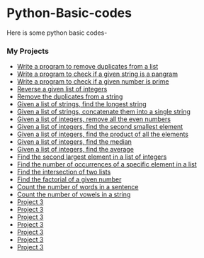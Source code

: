 # Python-Basic-codes
Here is some python basic codes-
### My Projects
- [Write a program to remove duplicates from a list](https://github.com/asayem172153/Remove-duplicates/blob/main/Write%20a%20program%20to%20remove%20duplicates%20from%20a%20list.ipynb)
- [Write a program to check if a given string is a pangram](https://github.com/asayem172153/Pangram-check/blob/main/Write%20a%20program%20to%20check%20if%20a%20given%20string%20is%20a%20pangram.ipynb)
- [Write a program to check if a given number is prime](https://github.com/asayem172153/Prime-check/blob/8a68a404afd962cb8ff71db84e9781c405b1ddff/Write%20a%20program%20to%20check%20if%20a%20given%20number%20is%20prime.ipynb)
- [Reverse a given list of integers](https://github.com/asayem172153/Reverse-a-given-list-of-integers/blob/1c9a8ee787b8d324142e9e1189cf14c8aa6d2dab/Reverse%20a%20given%20list%20of%20integers.ipynb)
- [Remove the duplicates from a string](https://github.com/asayem172153/Remove-the-duplicates/blob/33e8a7434a6452c26505ef60a7412f474ef9cc51/Remove%20the%20duplicates%20from%20a%20string.ipynb)
- [Given a list of strings, find the longest string](https://github.com/asayem172153/Longest-string/blob/efc1b231473f0fad1e696aed948831886f93c74d/Given%20a%20list%20of%20strings%2C%20find%20the%20longest%20string.ipynb)
- [Given a list of strings, concatenate them into a single string](https://github.com/asayem172153/Concatenate-a-list-of-string/blob/b35992e4c77e7a84096422a0f8dad13b7efc8d76/Given%20a%20list%20of%20strings%2C%20concatenate%20them%20into%20a%20single%20string.ipynb)
- [Given a list of integers, remove all the even numbers](https://github.com/asayem172153/Remove-all-the-even-numbers/blob/6f14fdee8eea6ddcff2d8e8213eb874eb36d6b31/Given%20a%20list%20of%20integers%2C%20remove%20all%20the%20even%20numbers.ipynb)
- [Given a list of integers, find the second smallest element](https://github.com/asayem172153/Find-the-second-smallest-element/blob/51e65d274f77d7cdfe3320dc557f3e4fdbb7887a/Given%20a%20list%20of%20integers%2C%20find%20the%20second%20smallest%20element.ipynb)
- [Given a list of integers, find the product of all the elements](https://github.com/asayem172153/Product-of-all-the-elements/blob/19a58871b376d475e43b242104e27fe7aa9b4cc0/Given%20a%20list%20of%20integers%2C%20find%20the%20product%20of%20all%20the%20elements.ipynb)
- [Given a list of integers, find the median](https://github.com/asayem172153/Find-the-median/blob/8762d6df9406cfb2268b2533a6e770b6126b1bda/Given%20a%20list%20of%20integers%2C%20find%20the%20median.ipynb)
- [Given a list of integers, find the average](https://github.com/asayem172153/Find-the-average/blob/c3feddc860d28bead766301e0c4999c96749c2f8/Given%20a%20list%20of%20integers%2C%20find%20the%20average.ipynb)
- [Find the second largest element in a list of integers](https://github.com/asayem172153/second-largest-element-in-a-list/blob/d42b54964588d12522c5ef956543755aff892dd0/Find%20the%20second%20largest%20element%20in%20a%20list%20of%20integers.ipynb)
- [Find the number of occurrences of a specific element in a list](https://github.com/asayem172153/Occurrences-of-a-specific-element-in-a-list/blob/3906d7423b7436790f8e6cdfaebdac0b76dd559e/Find%20the%20number%20of%20occurrences%20of%20a%20specific%20element%20in%20a%20list.ipynb)
- [Find the intersection of two lists](https://github.com/asayem172153/Intersection-of-two-lists/blob/e20563a2dbc8145fa38d6ed0774fc6197507a02a/Find%20the%20intersection%20of%20two%20lists.ipynb)
- [Find the factorial of a given number](https://github.com/asayem172153/Factorial-of-a-given-number/blob/72aabd6f603bcb4caddb8135d3fd28acd6047d03/Find%20the%20factorial%20of%20a%20given%20number.ipynb)
- [Count the number of words in a sentence](https://github.com/asayem172153/Words-in-a-sentence/blob/77f0549715a51be346f6a776b06506333459d2c0/Count%20the%20number%20of%20words%20in%20a%20sentence.ipynb)
- [Count the number of vowels in a string](https://github.com/asayem172153/vowels-in-a-string/blob/a9feba13543f16dfe87cb096efab09d75e0fcdb1/Count%20the%20number%20of%20vowels%20in%20a%20string.ipynb)
- [Project 3]()
- [Project 3]()
- [Project 3]()
- [Project 3]()
- [Project 3]()
- [Project 3]()
- [Project 3]()

